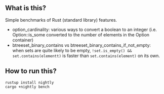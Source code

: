 ## What is this?

Simple benchmarks of Rust (standard library) features.

* option_cardinality: various ways to convert a boolean to an integer (i.e. Option::is_some converted to the number of elements in the Option container)
* btreeset_binary_contains vs btreeset_binary_contains_if_not_empty: when sets are quite likely to be empty, `!set.is_empty() && set.contains(elementt)` is faster than `set.contains(element)` on its own.

## How to run this?

    rustup install nightly
    cargo +nightly bench
